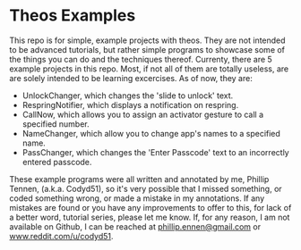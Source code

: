 Theos Examples
==============

This repo is for simple, example projects with theos. They are not intended to be advanced tutorials, but rather simple programs to showcase some of the things you can do and the techniques thereof. Currenty, there are 5 example projects in this repo. Most, if not all of them are totally useless, are are solely intended to be learning excercises. As of now, they are:

 - UnlockChanger, which changes the 'slide to unlock' text.
 - RespringNotifier, which displays a notification on respring.
 - CallNow, which allows you to assign an activator gesture to call a specified number.
 - NameChanger, which allow you to change app's names to a specified name.
 - PassChanger, which changes the 'Enter Passcode' text to an incorrectly entered passcode.

These example programs were all written and annotated by me, Phillip Tennen, (a.k.a. Codyd51), so it's very possible that I missed something, or coded something wrong, or made a mistake in my annotations. If any mistakes are found or you have any improvements to offer to this, for lack of a better word, tutorial series, please let me know. If, for any reason, I am not available on Github, I can be reached at phillip.ennen@gmail.com or www.reddit.com/u/codyd51.  